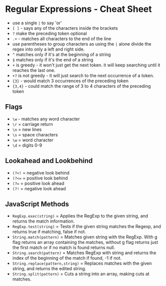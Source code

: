 # Regular Expressions - Cheat Sheet

* use a single `|` to say 'or'
* `[ ]` - says any of the characters inside the brackets
* `?` make the preceding token optional
* `.+` - matches all characters to the end of the line
* use parentheses to group characters as using the `|` alone divide the regex into only a left and right side.
* `^` matches only if it's at the beginning of a string
* `$` matches only if it's the end of a string
* `+` is greedy - it won't just get the next token. it will keep searching until it reaches the last one.
* `+?` is not greedy - it will just search to the next occurrence of a token.
* `{3}` - would match 3 occurrences of the preceding token
* `{3,4}` - could match the range of 3 to 4 characters of the preceding token

## Flags
* `\w` - matches any word character
* `\r` = carriage return
* `\n` = new lines
* `\s` = space characters
* `\w` = word character
* `\d` = digits 0-9

## Lookahead and Lookbehind
* `(?<!`  = negative look behind
* `(?<=`  = positive look behind
* `(?=`  = positive look ahead 
* `(?!`  = negative look ahead

## JavaScript Methods
* `RegExp.exec(string)` = Applies the RegExp to the given string, and returns the match information.
* `RegExp.test(string)` = Tests if the given string matches the Regexp, and returns true if matching, false if not.
* `String.match(pattern)` = Matches given string with the RegExp. With g flag returns an array containing the matches, without g flag returns just the first match or if no match is found returns null.
* `String.search(pattern)` = Matches RegExp with string and returns the index of the beginning of the match if found, -1 if not.
* `String.replace(pattern,string)` = Replaces matches with the given string, and returns the edited string.
* `String.split(pattern)` = Cuts a string into an array, making cuts at matches.